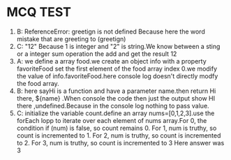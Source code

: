 # MCQ TEST
1. B: ReferenceError: greetign is not defined
   Because here the word mistake that are greeting to (greetign)
2. C: "12" 
   Because 1 is integer and "2" is string.We know between a sting or a integer sum operation the add and get the result 12
3. A: we define a array food.we create an object info with a property favoriteFood set the first element of    the food array index 0.we modify the value of info.favoriteFood.here console log doesn't directly modfy the food array.
4. B: here sayHi is a function and have a parameter name.then return Hi there, ${name} .When console the code then just the output show HI there ,undefined.Because in the console log nothing to pass value.
5. C: initialize the variable count.define an array nums=[0,1,2,3].use the forEach lopp to iterate over each  element of nums array.For 0, the condition if (num) is false, so count remains 0. 
For 1, num is truthy, so count is incremented to 1.
For 2, num is truthy, so count is incremented to 2.
For 3, num is truthy, so count is incremented to 3
Here answer was 3